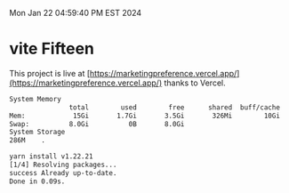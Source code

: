 Mon Jan 22 04:59:40 PM EST 2024

# vite Fifteen


This project is live at [https://marketingpreference.vercel.app/](https://marketingpreference.vercel.app/) thanks to Vercel.

```bash
System Memory
               total        used        free      shared  buff/cache   available
Mem:            15Gi       1.7Gi       3.5Gi       326Mi        10Gi        13Gi
Swap:          8.0Gi          0B       8.0Gi
System Storage
286M	.
```
```bash
yarn install v1.22.21
[1/4] Resolving packages...
success Already up-to-date.
Done in 0.09s.
```
